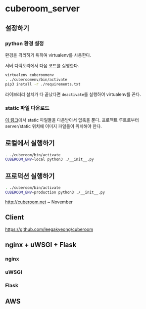 # cuberoom_server

## 설정하기

### python 환경 설정

환경을 격리하기 위하여 virtualenv를 사용한다.

서버 디렉토리에서 다음 코드를 실행한다.

```sh
virtualenv cuberoomenv
. ./cuberoomenv/bin/activate
pip3 install -r ./requirements.txt
```

라이브러리 설치가 다 끝났다면 `deactivate`를 실행하여 virtualenv를 끈다.

### static 파일 다운로드

[이 링크](https://drive.google.com/file/d/1SpdvHijLMv_3o_LdN0QXbusHVzrcsBEN/view)에서 static 파일들을 다운받아서 압축을 푼다.
프로젝트 루트로부터 server/static 위치에 이미지 파일들이 위치해야 한다.

## 로컬에서 실행하기

```sh
. ./cuberoom/bin/activate
CUBEROOM_ENV=local python3 ./__init__.py
```

## 프로덕션 실행하기

```sh
. ./cuberoom/bin/activate
CUBEROOM_ENV=production python3 ./__init__.py
```

http://cuberoom.net
~ November

## Client 
https://github.com/leegakyeong/cuberoom

## nginx + uWSGI + Flask
### nginx

### uWSGI

### Flask


## AWS



